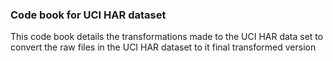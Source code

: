 ### Code book for UCI HAR dataset

This code book details the transformations made to the UCI HAR data set to convert the raw files in the UCI HAR dataset to it final transformed version 
